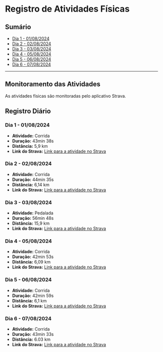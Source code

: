 # Registro de Atividades Físicas

## Sumário

- [Dia 1 - 01/08/2024](#dia-1---01082024)
- [Dia 2 - 02/08/2024](#dia-2---02082024)
- [Dia 3 - 03/08/2024](#dia-3---03082024)
- [Dia 4 - 05/08/2024](#dia-4---05082024)
- [Dia 5 - 06/08/2024](#dia-5---06082024)
- [Dia 6 - 07/08/2024](#dia-6---07082024)

---

## Monitoramento das Atividades

As atividades físicas são monitoradas pelo aplicativo Strava.

## Registro Diário

### Dia 1 - 01/08/2024

- **Atividade:** Corrida
- **Duração:** 43min 38s
- **Distância:** 5,9 km
- **Link do Strava:** [Link para a atividade no Strava](https://strava.app.link/whVqpazEILb)

### Dia 2 - 02/08/2024

- **Atividade:** Corrida
- **Duração:** 44min 35s
- **Distância:** 6,14 km
- **Link do Strava:** [Link para a atividade no Strava](https://strava.app.link/NcG274BzKLb)

### Dia 3 - 03/08/2024

- **Atividade:** Pedalada
- **Duração:** 56min 48s
- **Distância:** 15,9 km
- **Link do Strava:** [Link para a atividade no Strava](https://strava.app.link/EJwMs9KXLLb)

### Dia 4 - 05/08/2024

- **Atividade:** Corrida
- **Duração:** 42min 53s
- **Distância:** 6,09 km
- **Link do Strava:** [Link para a atividade no Strava](https://strava.app.link/OSU2SHxnPLb)

### Dia 5 - 06/08/2024

- **Atividade:** Corrida
- **Duração:** 42min 59s
- **Distância:** 6,1 km
- **Link do Strava:** [Link para a atividade no Strava](https://strava.app.link/ikU03HdWQLb)

### Dia 6 - 07/08/2024

- **Atividade:** Corrida
- **Duração:** 43min 33s
- **Distância:** 6.03 km
- **Link do Strava:** [Link para a atividade no Strava](https://strava.app.link/gEqZUrlvTLb)
